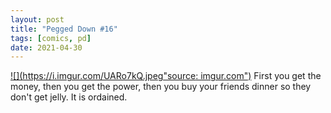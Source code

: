 ```yaml
---
layout: post
title: "Pegged Down #16"
tags: [comics, pd]
date: 2021-04-30
---
```

<!-- #97 -->
[![](https://i.imgur.com/UARo7kQ.jpeg"source: imgur.com")](https://i.imgur.com/UARo7kQ.jpeg)
First you get the money, then you get the power, then you buy your friends dinner so they don't get jelly. It is ordained.
